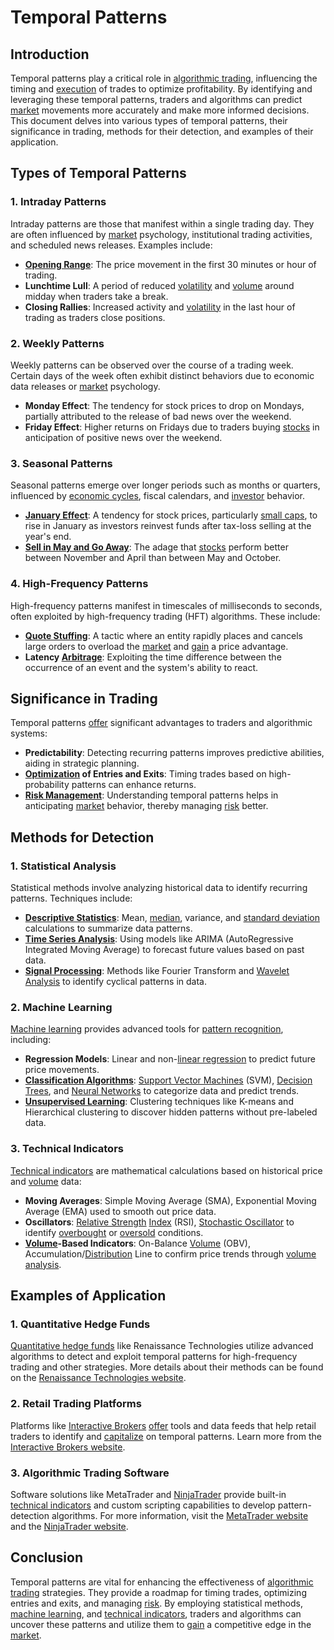 # Temporal Patterns

## Introduction

Temporal patterns play a critical role in [algorithmic trading](../a/algorithmic_trading.md), influencing the timing and [execution](../e/execution.md) of trades to optimize profitability. By identifying and leveraging these temporal patterns, traders and algorithms can predict [market](../m/market.md) movements more accurately and make more informed decisions. This document delves into various types of temporal patterns, their significance in trading, methods for their detection, and examples of their application.

## Types of Temporal Patterns

### 1. Intraday Patterns
Intraday patterns are those that manifest within a single trading day. They are often influenced by [market](../m/market.md) psychology, institutional trading activities, and scheduled news releases. Examples include:
- **[Opening Range](../o/opening_range.md)**: The price movement in the first 30 minutes or hour of trading.
- **Lunchtime Lull**: A period of reduced [volatility](../v/volatility.md) and [volume](../v/volume.md) around midday when traders take a break.
- **Closing Rallies**: Increased activity and [volatility](../v/volatility.md) in the last hour of trading as traders close positions.

### 2. Weekly Patterns
Weekly patterns can be observed over the course of a trading week. Certain days of the week often exhibit distinct behaviors due to economic data releases or [market](../m/market.md) psychology.
- **Monday Effect**: The tendency for stock prices to drop on Mondays, partially attributed to the release of bad news over the weekend.
- **Friday Effect**: Higher returns on Fridays due to traders buying [stocks](../s/stock.md) in anticipation of positive news over the weekend.

### 3. Seasonal Patterns
Seasonal patterns emerge over longer periods such as months or quarters, influenced by [economic cycles](../e/economic_cycles.md), fiscal calendars, and [investor](../i/investor.md) behavior.
- **[January Effect](../j/january_effect.md)**: A tendency for stock prices, particularly [small caps](../s/small_caps.md), to rise in January as investors reinvest funds after tax-loss selling at the year's end.
- **[Sell in May and Go Away](../s/sell_in_may_and_go_away.md)**: The adage that [stocks](../s/stock.md) perform better between November and April than between May and October.

### 4. High-Frequency Patterns
High-frequency patterns manifest in timescales of milliseconds to seconds, often exploited by high-frequency trading (HFT) algorithms. These include:
- **[Quote Stuffing](../q/quote_stuffing.md)**: A tactic where an entity rapidly places and cancels large orders to overload the [market](../m/market.md) and [gain](../g/gain.md) a price advantage.
- **Latency [Arbitrage](../a/arbitrage.md)**: Exploiting the time difference between the occurrence of an event and the system's ability to react.

## Significance in Trading

Temporal patterns [offer](../o/offer.md) significant advantages to traders and algorithmic systems:
- **Predictability**: Detecting recurring patterns improves predictive abilities, aiding in strategic planning.
- **[Optimization](../o/optimization.md) of Entries and Exits**: Timing trades based on high-probability patterns can enhance returns.
- **[Risk Management](../r/risk_management.md)**: Understanding temporal patterns helps in anticipating [market](../m/market.md) behavior, thereby managing [risk](../r/risk.md) better.

## Methods for Detection

### 1. Statistical Analysis
Statistical methods involve analyzing historical data to identify recurring patterns. Techniques include:
- **[Descriptive Statistics](../d/descriptive_statistics.md)**: Mean, [median](../m/median.md), variance, and [standard deviation](../s/standard_deviation.md) calculations to summarize data patterns.
- **[Time Series Analysis](../t/time_series_analysis.md)**: Using models like ARIMA (AutoRegressive Integrated Moving Average) to forecast future values based on past data.
- **[Signal Processing](../s/signal_processing_in_trading.md)**: Methods like Fourier Transform and [Wavelet Analysis](../w/wavelet_analysis.md) to identify cyclical patterns in data.

### 2. Machine Learning
[Machine learning](../m/machine_learning.md) provides advanced tools for [pattern recognition](../p/pattern_recognition.md), including:
- **Regression Models**: Linear and non-[linear regression](../l/linear_regression.md) to predict future price movements.
- **[Classification Algorithms](../c/classification_algorithms.md)**: [Support Vector Machines](../s/support_vector_machines_in_trading.md) (SVM), [Decision Trees](../d/decision_trees.md), and [Neural Networks](../n/neural_networks_in_trading.md) to categorize data and predict trends.
- **[Unsupervised Learning](../u/unsupervised_learning.md)**: Clustering techniques like K-means and Hierarchical clustering to discover hidden patterns without pre-labeled data.

### 3. Technical Indicators
[Technical indicators](../t/technical_indicators.md) are mathematical calculations based on historical price and [volume](../v/volume.md) data:
- **Moving Averages**: Simple Moving Average (SMA), Exponential Moving Average (EMA) used to smooth out price data.
- **Oscillators**: [Relative Strength](../r/relative_strength.md) [Index](../i/index_instrument.md) (RSI), [Stochastic Oscillator](../s/stochastic_oscillator.md) to identify [overbought](../o/overbought.md) or [oversold](../o/oversold.md) conditions.
- **[Volume](../v/volume.md)-Based Indicators**: On-Balance [Volume](../v/volume.md) (OBV), Accumulation/[Distribution](../d/distribution.md) Line to confirm price trends through [volume analysis](../v/volume_analysis.md).

## Examples of Application

### 1. Quantitative Hedge Funds
[Quantitative hedge funds](../q/quantitative_hedge_funds.md) like Renaissance Technologies utilize advanced algorithms to detect and exploit temporal patterns for high-frequency trading and other strategies. More details about their methods can be found on the [Renaissance Technologies website](https://www.rentec.com/).

### 2. Retail Trading Platforms
Platforms like [Interactive Brokers](../i/interactive_brokers.md) [offer](../o/offer.md) tools and data feeds that help retail traders to identify and [capitalize](../c/capitalize.md) on temporal patterns. Learn more from the [Interactive Brokers website](https://www.interactivebrokers.com/).

### 3. Algorithmic Trading Software
Software solutions like MetaTrader and [NinjaTrader](../n/ninjatrader.md) provide built-in [technical indicators](../t/technical_indicators.md) and custom scripting capabilities to develop pattern-detection algorithms. For more information, visit the [MetaTrader website](https://www.metatrader4.com/) and the [NinjaTrader website](https://ninjatrader.com/).

## Conclusion

Temporal patterns are vital for enhancing the effectiveness of [algorithmic trading](../a/algorithmic_trading.md) strategies. They provide a roadmap for timing trades, optimizing entries and exits, and managing [risk](../r/risk.md). By employing statistical methods, [machine learning](../m/machine_learning.md), and [technical indicators](../t/technical_indicators.md), traders and algorithms can uncover these patterns and utilize them to [gain](../g/gain.md) a competitive edge in the [market](../m/market.md).

